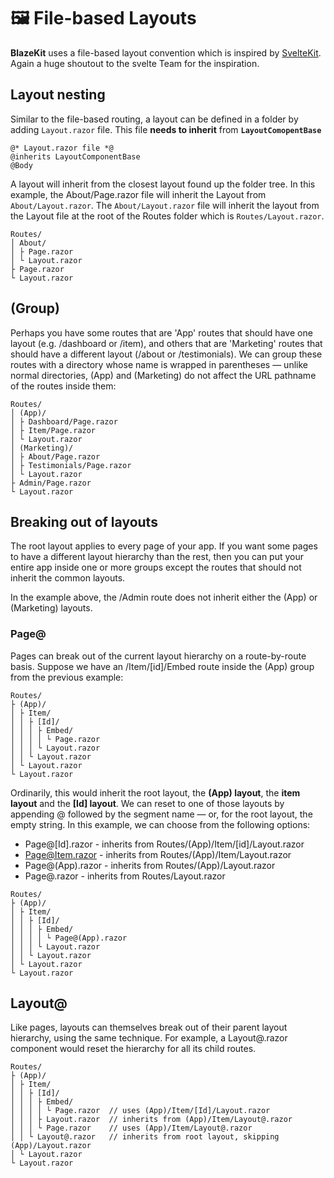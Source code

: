 # 🖼️ File-based Layouts
**BlazeKit** uses a file-based layout convention which is inspired by [SvelteKit](https/kit.svelte.dev). Again a huge shoutout to the svelte Team for the inspiration.

## Layout nesting
Similar to the file-based routing, a layout can be defined in a folder by adding `Layout.razor` file.
This file **needs to inherit** from **`LayoutComopentBase`**
```razor
@* Layout.razor file *@
@inherits LayoutComponentBase
@Body
```
A layout will inherit from the closest layout found up the folder tree. In this example, the About/Page.razor file will inherit the Layout from `About/Layout.razor`.  The `About/Layout.razor` file will inherit the layout from the Layout file at the root of the Routes folder which is `Routes/Layout.razor`.


```none
Routes/
│ About/
│ ├ Page.razor
│ └ Layout.razor
├ Page.razor
└ Layout.razor
```
## (Group)
Perhaps you have some routes that are 'App' routes that should have one layout (e.g. /dashboard or /item), and others that are 'Marketing' routes that should have a different layout (/about or /testimonials). We can group these routes with a directory whose name is wrapped in parentheses — unlike normal directories, (App) and (Marketing) do not affect the URL pathname of the routes inside them:
```none
Routes/
│ (App)/
│ ├ Dashboard/Page.razor
│ ├ Item/Page.razor
│ └ Layout.razor
│ (Marketing)/
│ ├ About/Page.razor
│ ├ Testimonials/Page.razor
│ └ Layout.razor
├ Admin/Page.razor
└ Layout.razor
```

## Breaking out of layouts
The root layout applies to every page of your app. If you want some pages to have a different layout hierarchy than the rest, then you can put your entire app inside one or more groups except the routes that should not inherit the common layouts.

In the example above, the /Admin route does not inherit either the (App) or (Marketing) layouts.

### Page@
Pages can break out of the current layout hierarchy on a route-by-route basis. Suppose we have an /Item/[id]/Embed route inside the (App) group from the previous example:
```none
Routes/
├ (App)/
│ ├ Item/
│ │ ├ [Id]/
│ │ │ ├ Embed/
│ │ │ │ └ Page.razor
│ │ │ └ Layout.razor
│ │ └ Layout.razor
│ └ Layout.razor
└ Layout.razor
```
Ordinarily, this would inherit the root layout, the **(App) layout**, the **item layout** and the **[Id] layout**. We can reset to one of those layouts by appending @ followed by the segment name — or, for the root layout, the empty string. In this example, we can choose from the following options:

- Page@[Id].razor - inherits from Routes/(App)/Item/[id]/Layout.razor
- Page@Item.razor - inherits from Routes/(App)/Item/Layout.razor
- Page@(App).razor - inherits from Routes/(App)/Layout.razor
- Page@.razor - inherits from Routes/Layout.razor

```none
Routes/
├ (App)/
│ ├ Item/
│ │ ├ [Id]/
│ │ │ ├ Embed/
│ │ │ │ └ Page@(App).razor
│ │ │ └ Layout.razor
│ │ └ Layout.razor
│ └ Layout.razor
└ Layout.razor
```
## Layout@

Like pages, layouts can themselves break out of their parent layout hierarchy, using the same technique. For example, a Layout@.razor component would reset the hierarchy for all its child routes.
```none
Routes/
├ (App)/
│ ├ Item/
│ │ ├ [Id]/
│ │ │ ├ Embed/
│ │ │ │ └ Page.razor  // uses (App)/Item/[Id]/Layout.razor
│ │ │ ├ Layout.razor  // inherits from (App)/Item/Layout@.razor
│ │ │ └ Page.razor    // uses (App)/Item/Layout@.razor
│ │ └ Layout@.razor   // inherits from root layout, skipping (App)/Layout.razor
│ └ Layout.razor
└ Layout.razor
```
